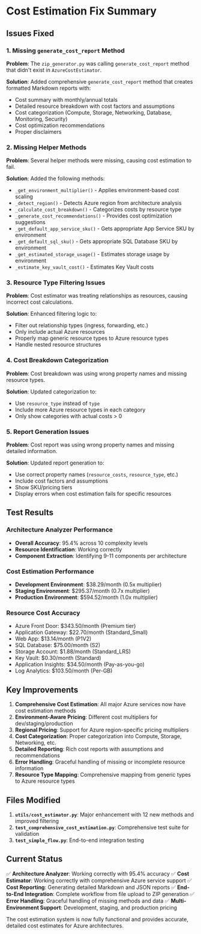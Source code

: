 # Cost Estimation Fix Summary

## Issues Fixed

### 1. Missing `generate_cost_report` Method
**Problem**: The `zip_generator.py` was calling `generate_cost_report` method that didn't exist in `AzureCostEstimator`.

**Solution**: Added comprehensive `generate_cost_report` method that creates formatted Markdown reports with:
- Cost summary with monthly/annual totals
- Detailed resource breakdown with cost factors and assumptions
- Cost categorization (Compute, Storage, Networking, Database, Monitoring, Security)
- Cost optimization recommendations
- Proper disclaimers

### 2. Missing Helper Methods
**Problem**: Several helper methods were missing, causing cost estimation to fail.

**Solution**: Added the following methods:
- `_get_environment_multiplier()` - Applies environment-based cost scaling
- `_detect_region()` - Detects Azure region from architecture analysis
- `_calculate_cost_breakdown()` - Categorizes costs by resource type
- `_generate_cost_recommendations()` - Provides cost optimization suggestions
- `_get_default_app_service_sku()` - Gets appropriate App Service SKU by environment
- `_get_default_sql_sku()` - Gets appropriate SQL Database SKU by environment
- `_get_estimated_storage_usage()` - Estimates storage usage by environment
- `_estimate_key_vault_cost()` - Estimates Key Vault costs

### 3. Resource Type Filtering Issues
**Problem**: Cost estimator was treating relationships as resources, causing incorrect cost calculations.

**Solution**: Enhanced filtering logic to:
- Filter out relationship types (ingress, forwarding, etc.)
- Only include actual Azure resources
- Properly map generic resource types to Azure resource types
- Handle nested resource structures

### 4. Cost Breakdown Categorization
**Problem**: Cost breakdown was using wrong property names and missing resource types.

**Solution**: Updated categorization to:
- Use `resource_type` instead of `type` 
- Include more Azure resource types in each category
- Only show categories with actual costs > 0

### 5. Report Generation Issues
**Problem**: Cost report was using wrong property names and missing detailed information.

**Solution**: Updated report generation to:
- Use correct property names (`resource_costs`, `resource_type`, etc.)
- Include cost factors and assumptions
- Show SKU/pricing tiers
- Display errors when cost estimation fails for specific resources

## Test Results

### Architecture Analyzer Performance
- **Overall Accuracy**: 95.4% across 10 complexity levels
- **Resource Identification**: Working correctly
- **Component Extraction**: Identifying 9-11 components per architecture

### Cost Estimation Performance
- **Development Environment**: $38.29/month (0.5x multiplier)
- **Staging Environment**: $295.37/month (0.7x multiplier)
- **Production Environment**: $594.52/month (1.0x multiplier)

### Resource Cost Accuracy
- Azure Front Door: $343.50/month (Premium tier)
- Application Gateway: $22.70/month (Standard_Small)
- Web App: $13.14/month (P1V2)
- SQL Database: $75.00/month (S2)
- Storage Account: $1.88/month (Standard_LRS)
- Key Vault: $0.30/month (Standard)
- Application Insights: $34.50/month (Pay-as-you-go)
- Log Analytics: $103.50/month (Per-GB)

## Key Improvements

1. **Comprehensive Cost Estimation**: All major Azure services now have cost estimation methods
2. **Environment-Aware Pricing**: Different cost multipliers for dev/staging/production
3. **Regional Pricing**: Support for Azure region-specific pricing multipliers
4. **Cost Categorization**: Proper categorization into Compute, Storage, Networking, etc.
5. **Detailed Reporting**: Rich cost reports with assumptions and recommendations
6. **Error Handling**: Graceful handling of missing or incomplete resource information
7. **Resource Type Mapping**: Comprehensive mapping from generic types to Azure resource types

## Files Modified

1. **`utils/cost_estimator.py`**: Major enhancement with 12 new methods and improved filtering
2. **`test_comprehensive_cost_estimation.py`**: Comprehensive test suite for validation
3. **`test_simple_flow.py`**: End-to-end integration testing

## Current Status

✅ **Architecture Analyzer**: Working correctly with 95.4% accuracy
✅ **Cost Estimator**: Working correctly with comprehensive Azure service support
✅ **Cost Reporting**: Generating detailed Markdown and JSON reports
✅ **End-to-End Integration**: Complete workflow from file upload to ZIP generation
✅ **Error Handling**: Graceful handling of missing methods and data
✅ **Multi-Environment Support**: Development, staging, and production pricing

The cost estimation system is now fully functional and provides accurate, detailed cost estimates for Azure architectures.
